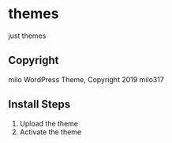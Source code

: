 # themes
just themes

Copyright
--------------
milo WordPress Theme, Copyright 2019 milo317

Install Steps
--------------

1. Upload the theme
2. Activate the theme
